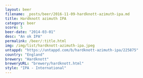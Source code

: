 ```yaml
---
layout: beer
filename: _posts/beer/2016-11-09-hardknott-azimuth-ipa.md
title: Hardknott azimuth IPA
category: beer
score: 5
beer-date: "2014-03-01"
desc: "An ok IPA"
permalink: /beer/:title.html
img: /img/list/hardknott-azimuth-ipa.jpeg
untappd: "https://untappd.com/b/hardknott-azimuth-ipa/225875"
country: "England"
brewery: "Hardknott"
breweryURL: "brewery/hardknott.html"
style: "IPA - International"
---
```

